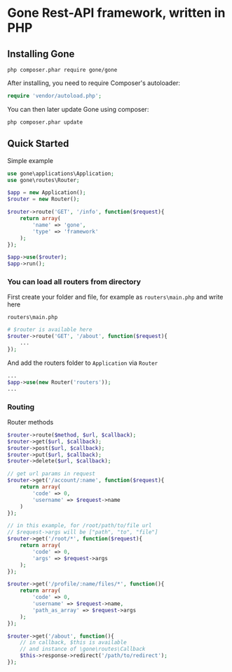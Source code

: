 # Gone Rest-API framework, written in PHP

## Installing Gone
```
php composer.phar require gone/gone
```

After installing, you need to require Composer's autoloader:
```php
require 'vendor/autoload.php';
```

You can then later update Gone using composer:
```
php composer.phar update
```

## Quick Started

 Simple example
```php
use gone\applications\Application;
use gone\routes\Router;

$app = new Application();
$router = new Router();

$router->route('GET', '/info', function($request){
    return array(
        'name' => 'gone',
        'type' => 'framework'
    );
});

$app->use($router);
$app->run();
```

### You can load all routers from directory
First create your folder and file, for example as `routers\main.php` and
write here

`routers\main.php`
```php
# $router is available here
$router->route('GET', '/about', function($request){
    ...
});
```

And add the routers folder to `Application` via `Router`

```php
...
$app->use(new Router('routers'));
...
```

### Routing

Router methods

```php
$router->route($method, $url, $callback);
$router->get($url, $callback);
$router->post($url, $callback);
$router->put($url, $callback);
$router->delete($url, $callback);
```

```php
// get url params in request
$router->get('/account/:name', function($request){
    return array(
        'code' => 0,
        'username' => $request->name
    )
});

// in this example, for /root/path/to/file url
// $request->args will be ["path", "to", "file"]
$router->get('/root/*', function($request){
    return array(
        'code' => 0,
        'args' => $request->args
    );
});

$router->get('/profile/:name/files/*', function(){
    return array(
        'code' => 0,
        'username' => $request->name,
        'path_as_array' => $request->args
    );
});

$router->get('/about', function(){
    // in callback, $this is available
    // and instance of \gone\routes\Callback
    $this->response->redirect('/path/to/redirect');
});
```